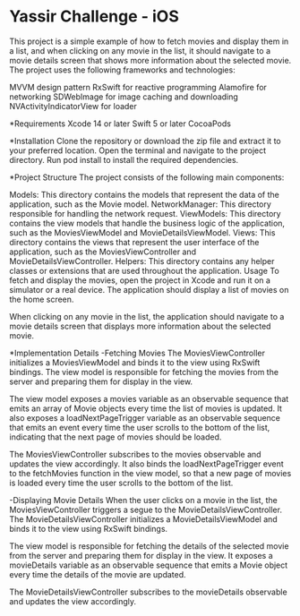 # Yassir Challenge - iOS

This project is a simple example of how to fetch movies and display them in a list, and when clicking on any movie in the list, it should navigate to a movie details screen that shows more information about the selected movie. The project uses the following frameworks and technologies:

MVVM design pattern
RxSwift for reactive programming
Alamofire for networking
SDWebImage for image caching and downloading
NVActivityIndicatorView for loader

*Requirements
Xcode 14 or later
Swift 5 or later
CocoaPods

*Installation
Clone the repository or download the zip file and extract it to your preferred location.
Open the terminal and navigate to the project directory.
Run pod install to install the required dependencies.

*Project Structure
The project consists of the following main components:

Models: This directory contains the models that represent the data of the application, such as the Movie model.
NetworkManager: This directory  responsible for handling the network request.
ViewModels: This directory contains the view models that handle the business logic of the application, such as the MoviesViewModel and MovieDetailsViewModel.
Views: This directory contains the views that represent the user interface of the application, such as the MoviesViewController and MovieDetailsViewController.
Helpers: This directory contains any helper classes or extensions that are used throughout the application.
Usage
To fetch and display the movies, open the project in Xcode and run it on a simulator or a real device. The application should display a list of movies on the home screen.

When clicking on any movie in the list, the application should navigate to a movie details screen that displays more information about the selected movie.

*Implementation Details
-Fetching Movies
The MoviesViewController initializes a MoviesViewModel and binds it to the view using RxSwift bindings. The view model is responsible for fetching the movies from the server and preparing them for display in the view.

The view model exposes a movies variable as an observable sequence that emits an array of Movie objects every time the list of movies is updated. It also exposes a loadNextPageTrigger variable as an observable sequence that emits an event every time the user scrolls to the bottom of the list, indicating that the next page of movies should be loaded.

The MoviesViewController subscribes to the movies observable and updates the view accordingly. It also binds the loadNextPageTrigger event to the fetchMovies function in the view model, so that a new page of movies is loaded every time the user scrolls to the bottom of the list.

-Displaying Movie Details
When the user clicks on a movie in the list, the MoviesViewController triggers a segue to the MovieDetailsViewController. The MovieDetailsViewController initializes a MovieDetailsViewModel and binds it to the view using RxSwift bindings.

The view model is responsible for fetching the details of the selected movie from the server and preparing them for display in the view. It exposes a movieDetails variable as an observable sequence that emits a Movie object every time the details of the movie are updated.

The MovieDetailsViewController subscribes to the movieDetails observable and updates the view accordingly.

